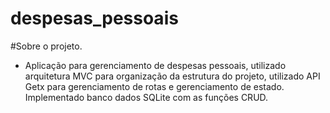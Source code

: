 # despesas_pessoais

#Sobre o projeto.
- Aplicação para gerenciamento de despesas pessoais, utilizado arquitetura MVC para organização da estrutura do projeto, utilizado API Getx para gerenciamento de rotas e gerenciamento de estado. Implementado banco dados SQLite com as funções CRUD. 

